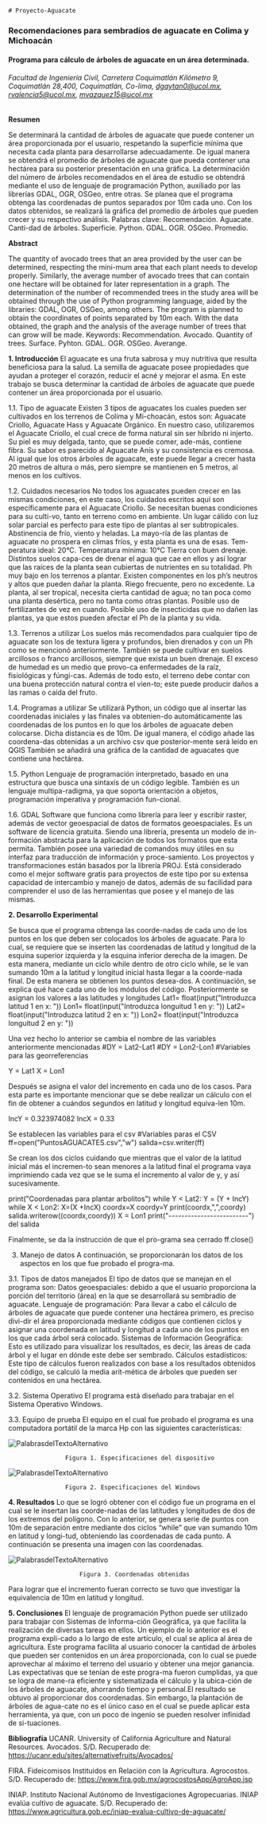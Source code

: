 	# Proyecto-Aguacate
  ### Recomendaciones para sembradíos de aguacate en Colima y Michoacán
  #### Programa para cálculo de árboles de aguacate en un área determinada.
  ###### Facultad de Ingeniería Civil, Carretera Coquimatlán Kilómetro 9, Coquimatlán 28,400, Coquimatlán, Co-lima, dgaytan0@ucol.mx, rvalencia5@ucol.mx, mvazquez15@ucol.mx 
  
  
  **Resumen**
  
  Se determinará la cantidad de árboles de aguacate que puede contener un área proporcionada por el usuario, respetando la superficie mínima que necesita cada planta para desarrollarse adecuadamente. 
  De igual manera se obtendrá el promedio de árboles de aguacate que pueda contener una hectárea para su posterior presentación en una gráfica.
  La determinación del número de árboles recomendados en el área de estudio se obtendrá mediante el uso de lenguaje de programación Python, auxiliado por las librerías GDAL, OGR, OSGeo, entre otras.
  Se planea que el programa obtenga las coordenadas de puntos separados por 10m cada uno.
  Con los datos obtenidos, se realizará la gráfica del promedio de árboles que pueden crecer y su respectivo análisis.
  Palabras clave: Recomendación. Aguacate. Canti-dad de árboles. Superficie. Python. GDAL. OGR. OSGeo. Promedio.
  
  
  **Abstract**
  
  The quantity of avocado trees that an area provided by the user can be determined, respecting the mini-mum area that each plant needs to develop properly.
  Similarly, the average number of avocado trees that can contain one hectare will be obtained for later representation in a graph.
  The determination of the number of recommended trees in the study area will be obtained through the use of Python programming language, aided by the libraries: GDAL, OGR, OSGeo, among others.
  The program is planned to obtain the coordinates of points separated by 10m each.
  With the data obtained, the graph and the analysis of the average number of trees that can grow will be made. 
  Keywords: Recommendation. Avocado. Quantity of trees. Surface. Pyhton. GDAL. OGR. OSGeo. Averange. 
  
  
  
  **1. 	Introducción**
  El aguacate es una fruta sabrosa y muy nutritiva que resulta beneficiosa para la salud.
  La semilla de aguacate posee propiedades que ayudan a proteger el corazón, reducir el acné y mejorar el asma. 
  En este trabajo se busca determinar la cantidad de árboles de aguacate que puede contener un área proporcionada por el usuario.
  
  1.1. 	Tipo de aguacate
  Existen 3 tipos de aguacates los cuales pueden ser cultivados en los terrenos de Colima y Mi-choacán, estos son: Aguacate Criollo, Aguacate Hass y Aguacate Orgánico. En nuestro caso, utilizaremos el Aguacate Criollo, el cual crece de forma natural sin ser híbrido ni injerto. Su piel es muy delgada, tanto, que se puede comer, ade-más, contiene fibra. Su sabor es parecido al Aguacate Anís y su consistencia es cremosa.
  Al igual que los otros árboles de aguacate, este puede llegar a crecer hasta 20 metros de altura o más, pero siempre se mantienen en 5 metros, al menos en los cultivos.
  
  1.2. 	Cuidados necesarios
  No todos los aguacates pueden crecer en las mismas condiciones, en este caso, los cuidados escritos aquí son específicamente para el Aguacate Criollo.
  Se necesitan buenas condiciones para su culti-vo, tanto en terreno como en ambiente. Un lugar cálido con luz solar parcial es perfecto para este tipo de plantas al ser subtropicales.
  Abstinencia de frío, viento y heladas. La mayo-ría de las plantas de aguacate no prospera en climas fríos, y esta planta es una de esas. Tem-peratura ideal: 20°C. Temperatura mínima: 10°C
  Tierra con buen drenaje. Distintos suelos capa-ces de drenar el agua que cae en ellos y así lograr que las raíces de la planta sean cubiertas de nutrientes en su totalidad.
  Ph muy bajo en los terrenos a plantar. Existen componentes en los ph’s neutros y altos que pueden dañar la planta.
  Riego frecuente, pero no excedente. La planta, al ser tropical, necesita cierta cantidad de agua; no tan poca como una planta desértica, pero no tanta como otras plantas. 
  Posible uso de fertilizantes de vez en cuando.
  Posible uso de insecticidas que no dañen las plantas, ya que estos pueden afectar el Ph de la planta y su vida.
  
  
  1.3. 	Terrenos a utilizar
  Los suelos más recomendados para cualquier tipo de aguacate son los de textura ligera y profundos, bien drenados y con un Ph como se mencionó anteriormente.
  También se puede cultivar en suelos arcillosos o franco arcillosos, siempre que exista un buen drenaje.
  El exceso de humedad es un medio que provo-ca enfermedades de la raíz, fisiológicas y fúngi-cas.
  Además de todo esto, el terreno debe contar con una buena protección natural contra el vien-to; este puede producir daños a las ramas o caída del fruto.
  
  1.4. 	Programas a utilizar
  Se utilizará Python, un código que al insertar las coordenadas iniciales y las finales va obtenien-do automáticamente las coordenadas de los puntos en lo que los árboles de aguacate deben colocarse.
  Dicha distancia es de 10m.
  De igual manera, el código añade las coordena-das obtenidas a un archivo csv que posterior-mente será leído en QGIS
  También se añadirá una gráfica de la cantidad de aguacates que contiene una hectárea.
  
  1.5. 	Python
  Lenguaje de programación interpretado, basado en una estructura que busca una sintaxis de un código legible. También es un lenguaje multipa-radigma, ya que soporta orientación a objetos, programación imperativa y programación fun-cional.

  1.6. 	GDAL
  Software que funciona como librería para leer y escribir raster, además de vector geoespacial de datos de formatos geoespaciales. Es un software de licencia gratuita.
  Siendo una librería, presenta un modelo de in-formación abstracta para la aplicación de todos los formatos que esta permita. También posee una variedad de comandos muy útiles en su interfaz para traducción de información y proce-samiento. Los proyectos y transformaciones están basados por la librería PROJ.
  Está considerado como el mejor software gratis para proyectos de este tipo por su extensa capacidad de intercambio y manejo de datos, además de su facilidad para comprender el uso de las herramientas que posee y el manejo de las mismas.






  **2. 	Desarrollo Experimental**

  Se busca que el programa obtenga las coorde-nadas de cada uno de los puntos en los que deben ser colocados los árboles de aguacate. Para lo cual, se requiere que se inserten las coordenadas de latitud y longitud de la esquina superior izquierda y la esquina inferior derecha de la imagen.
  De esta manera, mediante un ciclo while dentro de otro ciclo while, se le van sumando 10m a la latitud y longitud inicial hasta llegar a la coorde-nada final.
  De esta manera se obtienen los puntos desea-dos.
  A continuación, se explica qué hace cada uno de los módulos del código.
  Posteriormente se asignan los valores a las latitudes y longitudes
  Lat1= float(input("Introduzca latitud 1 en x: "))
  Lon1= float(input("Introduzca longuitud 1 en y: "))
  Lat2= float(input("Introduzca latitud 2 en x: "))
  Lon2= float(input("Introduzca longuitud 2 en y: "))

  Una vez hecho lo anterior se cambia el nombre de las variables anteriormente mencionadas
  #DY = Lat2-Lat1
  #DY = Lon2-Lon1
  #Variables para las georreferencias

  Y = Lat1
  X = Lon1

  Después se asigna el valor del incremento en cada uno de los casos.
  Para esta parte es importante mencionar que se debe realizar un cálculo con el fin de obtener a cuándos segundos en latitud y longitud equiva-len 10m.

  IncY = 0.323974082
  IncX = 0.33

  Se establecen las variables para el csv
  #Variables paras el CSV
  ff=open("PuntosAGUACATES.csv","w")
  salida=csv.writer(ff)

  Se crean los dos ciclos cuidando que mientras que el valor de la latitud inicial más el incremen-to sean menores a la latitud final el programa vaya imprimiendo cada vez que se le suma el incremento al valor de y, y así sucesivamente.

  print("Coordenadas para plantar arbolitos")
  while Y < Lat2:
    Y = (Y + IncY)
    while X < Lon2:
        X=(X +IncX)
        coordx=X
        coordy=Y
        print(coordx,",",coordy)
        salida.writerow((coordx,coordy))
    X = Lon1
    print("-------------------------")
  del salida


  Finalmente, se da la instrucción de que el pro-grama sea cerrado
  ff.close()

  
  3. 	Manejo de datos
  A continuación, se proporcionarán los datos de los aspectos en los que fue probado el progra-ma.
  
  3.1. 	Tipos de datos manejados
  El tipo de datos que se manejan en el programa son:
  Datos geoespaciales: debido a que el usuario proporciona la porción del territorio (área) en la que se desarrollará su sembradío de aguacate.
  Lenguaje de programación: Para llevar a cabo el cálculo de árboles de aguacate que puede contener una hectárea primero, es preciso divi-dir el área proporcionada mediante códigos que contienen ciclos y asignar una coordenada en latitud y longitud a cada uno de los puntos en los que cada árbol será colocado.
  Sistemas de Información Geográfica: Esto es utilizado para visualizar los resultados, es decir, las áreas de cada árbol y el lugar en dónde este debe ser sembrado.
  Cálculos estadísticos: Este tipo de cálculos fueron realizados con base a los resultados obtenidos del código, se calculó la media arit-mética de árboles que pueden ser contenidos en una hectárea.

  3.2. 	Sistema Operativo
  El programa está diseñado para trabajar en el Sistema Operativo Windows. 

  3.3. 	Equipo de prueba
  El equipo en el cual fue probado el programa es una computadora portátil de la marca Hp con las siguientes características:
  
  ![PalabrasdelTextoAlternativo](https://raw.githubusercontent.com/Diana-Gaytan/Recomendaciones-para-sembrad-os-de-aguacate/master/Foto%2011.png)
   					
					Figura 1. Especificaciones del dispositivo


![PalabrasdelTextoAlternativo](https://raw.githubusercontent.com/Diana-Gaytan/Recomendaciones-para-sembrad-os-de-aguacate/master/Foto1.png)

 					Figura 2. Especificaciones del Windows
					
					
					
**4. Resultados**
Lo que se logró obtener con el código fue un programa en el cual se le insertan las coorde-nadas de las latitudes y longitudes de dos de los extremos del polígono.
Con lo anterior, se genera serie de puntos con 10m de separación entre mediante dos ciclos “while” que van sumando 10m en latitud y longi-tud, obteniendo las coordenadas de cada punto.
A continuación se presenta una imagen con las coordenadas.

![PalabrasdelTextoAlternativo](https://raw.githubusercontent.com/Diana-Gaytan/Recomendaciones-para-sembrad-os-de-aguacate/master/Foto%203.png)

						Figura 3. Coordenadas obtenidas

Para lograr que el incremento fueran correcto se tuvo que investigar la equivalencia de 10m en latitud y longitud.



**5. Conclusiones**
El lenguaje de programación Python puede ser utilizado para trabajar con Sistemas de Informa-ción Geográfica, ya que facilita la realización de diversas tareas en ellos.
Un ejemplo de lo anterior es el programa expli-cado a lo largo de este artículo, el cual se aplica al área de agricultura.
Este programa facilita al usuario conocer la cantidad de árboles que pueden ser contenidos en un área proporcionada, con lo cual se puede aprovechar al máximo el terreno del usuario y obtener una mejor ganancia.
Las expectativas que se tenían de este progra-ma fueron cumplidas, ya que se logra de mane-ra eficiente y sistematizada el cálculo y la ubica-ción de los árboles de aguacate, ahorrando tiempo y personal.El resultado se obtuvo al proporcionar dos coordenadas.
Sin embargo, la plantación de árboles de agua-cate no es el único caso en el cual se puede aplicar esta herramienta, ya que, con un poco de ingenio se pueden resolver infinidad de si-tuaciones.



**Bibliografía**
UCANR. University of California Agriculture and Natural Resources. Avocados. S/D. Recuperado de:
https://ucanr.edu/sites/alternativefruits/Avocados/

FIRA. Fideicomisos Instituidos en Relación con la Agricultura. Agrocostos. S/D. Recuperado de:
https://www.fira.gob.mx/agrocostosApp/AgroApp.jsp

INIAP. Instituto Nacional Autónomo de Investigaciones Agropecuarias. INIAP evalúa cultivo de aguacate. S/D. Recuperado de: 
https://www.agricultura.gob.ec/iniap-evalua-cultivo-de-aguacate/ 




